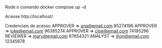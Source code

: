 Rode o comando docker compose up -d

Acesse http://localhost/

Credenciais de acesso
APPROVER => ana@email.com 85274196
APPROVER => luke@email.com 96385274
APPROVER => cloe@email.com 74185296
REVIEWER => mary@email.com 87654321
ANALYST => jhon@email.com 12345678
